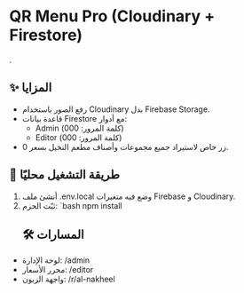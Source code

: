 # QR Menu Pro (Cloudinary + Firestore)

. 
  
## ✨ المزايا
- رفع الصور باستخدام Cloudinary بدل Firebase Storage.
- قاعدة بيانات Firestore مع أدوار:
  - Admin (كلمة المرور: 000)  
  - Editor (كلمة المرور: 000)
- زر خاص لاستيراد جميع مجموعات وأصناف مطعم النخيل بسعر 0.

## 🚀 طريقة التشغيل محليًا

1. أنشئ ملف .env.local وضع فيه متغيرات Firebase و Cloudinary.
2. ثبّت الحزم:
   `bash
   npm install
   ## 🛠️ المسارات
- لوحة الإدارة: /admin
- محرر الأسعار: /editor
- واجهة الزبون: /r/al-nakheel
